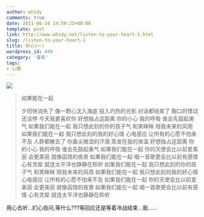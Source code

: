 ```yaml
---
author: whidy
comments: true
date: 2011-06-24 14:59:23+00:00
template: post
link: http://www.whidy.net/listen-to-your-heart-1.html
slug: /listen-to-your-heart-1
title: 听心(一)
wordpress_id: 449
category: '音乐'
tags:
- 心情
---
```


[![](/wp-content/uploads/2011/06/Beautifulbirds06-500x312.jpg)](/wp-content/uploads/2011/06/Beautifulbirds06.jpg)


<blockquote>如果能在一起

夕阳快消失了
像一颗心沈入海底
投入灼热的光影
对话都结束了
胸口的悸动还没停
今天我更喜欢你
好想独占这距离
你的小心 我的呼吸
谁会先鼓起勇气
如果我们能在一起
我只想此刻的你的孩子气
和笑眯眯 陪我未来的风雨
如果我们能在一起
我只想此刻的我的好心情
心电感应 让所有的心愿不怕来不及
人群都散去了
你鼻尖微湿的汗滴
蒸发在我的体温
好想独占这距离
你的小心 我的呼吸
谁会先鼓起勇气
如果我们能在一起
你的天使会比以前爱美丽
会更美丽 就像函馆的夜景
如果我们能在一起
唱一首歌更会比以前有感情
心有灵犀 就连太平洋也静静在聆听
如果我们能在一起
我只想此刻的你的孩子气
和笑眯眯 陪我未来的风雨
如果我们能在一起
我只想此刻的我的好心情
心电感应 让所有的心愿不怕来不及
如果我们能在一起
你的天使会比以前爱美丽
会更美丽 就像函馆的夜景
如果我们能在一起
唱一首歌更会比以前有感情
心有灵犀 就连太平洋也静静在聆听</blockquote>




用心去听...扪心自问,等什么???等回应还是等着冷战结束...我......
